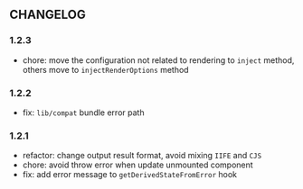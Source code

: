 ## CHANGELOG

### 1.2.3

- chore: move the configuration not related to rendering to `inject` method, others move to `injectRenderOptions` method

### 1.2.2

- fix: `lib/compat` bundle error path

### 1.2.1

- refactor: change output result format, avoid mixing `IIFE` and `CJS`
- chore: avoid throw error when update unmounted component
- fix: add error message to `getDerivedStateFromError` hook
